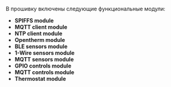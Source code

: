 В прошивку включены следующие функциональные модули:
* **SPIFFS module**
* **MQTT client module**
* **NTP client module**
* **Opentherm module**
* **BLE sensors module**
* **1-Wire sensors module**
* **MQTT sensors module**
* **GPIO controls module**
* **MQTT controls module**
* **Thermostat module**
